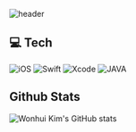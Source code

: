 ![header](https://capsule-render.vercel.app/api?type=waving&color=auto&height=300&section=header&text=Wonhui%20Kim&fontSize=90)

## 💻 Tech

<img alt = "iOS" src="https://img.shields.io/badge/iOS-000000.svg?&style=for-the-badge&logo=iOS&logoColor=white"/> <img alt = "Swift" src="https://img.shields.io/badge/Swift-F05138.svg?&style=for-the-badge&logo=Swift&logoColor=white"/> <img alt = "Xcode" src="https://img.shields.io/badge/Xcode-147EFB.svg?&style=for-the-badge&logo=Xcode&logoColor=white"/> <img alt = "JAVA" src="https://img.shields.io/badge/JAVA-6DB33F.svg?&style=for-the-badge&logo=JAVA&logoColor=white"/>

## Github Stats

![Wonhui Kim's GitHub stats](https://github-readme-stats.vercel.app/api?username=wonhui-kim&show_icons=true&theme=radical)
